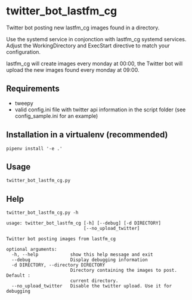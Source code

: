 # twitter_bot_lastfm_cg

Twitter bot posting new lastfm_cg images found in a directory.

Use the systemd service in conjonction with lastfm_cg systemd services. Adjust the WorkingDirectory and ExecStart directive to match your configuration.

lastfm_cg will create images every monday at 00:00, the Twitter bot will upload the new images found every monday at 09:00.

## Requirements

- tweepy
- valid config.ini file with twitter api information in the script folder (see config_sample.ini for an example)

## Installation in a virtualenv (recommended)

```
pipenv install '-e .'
```

## Usage

```
twitter_bot_lastfm_cg.py
```

## Help

```
twitter_bot_lastfm_cg.py -h
```

```
usage: twitter_bot_lastfm_cg [-h] [--debug] [-d DIRECTORY]
                             [--no_upload_twitter]

Twitter bot posting images from lastfm_cg

optional arguments:
  -h, --help            show this help message and exit
  --debug               Display debugging information
  -d DIRECTORY, --directory DIRECTORY
                        Directory containing the images to post. Default :
                        current directory.
  --no_upload_twitter   Disable the twitter upload. Use it for debugging
```
